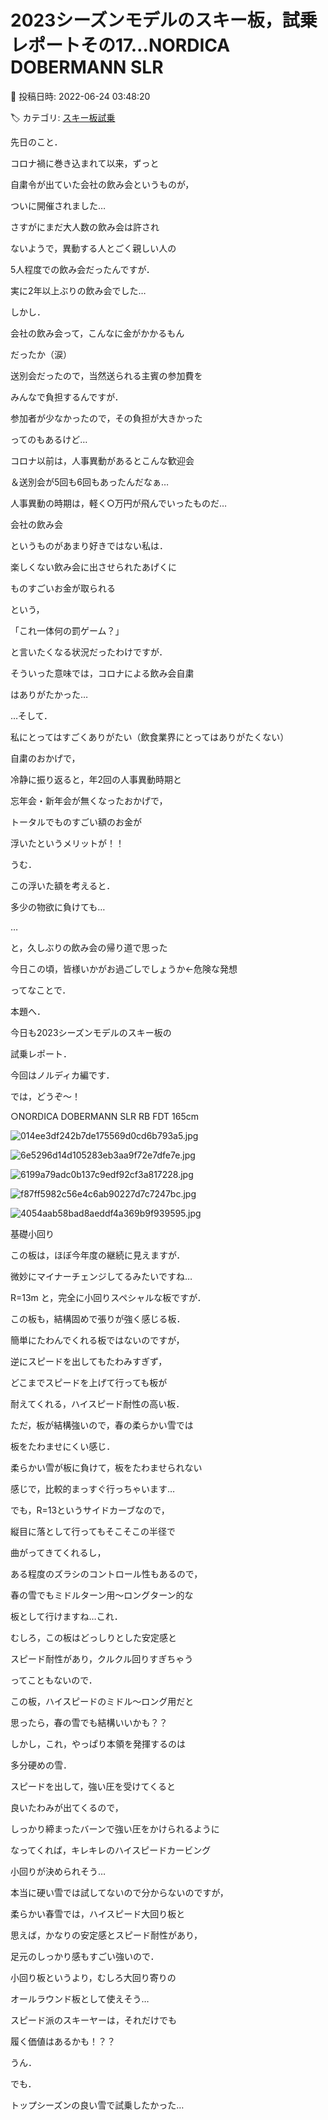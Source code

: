 # 2023シーズンモデルのスキー板，試乗レポートその17…NORDICA DOBERMANN SLR

📅 投稿日時: 2022-06-24 03:48:20

🏷️ カテゴリ: [スキー板試乗](c0bd8048615710cee890e403a36cc9a2b.md)

先日のこと．


コロナ禍に巻き込まれて以来，ずっと


自粛令が出ていた会社の飲み会というものが，


ついに開催されました…





さすがにまだ大人数の飲み会は許され


ないようで，異動する人とごく親しい人の


5人程度での飲み会だったんですが．


実に2年以上ぶりの飲み会でした…





しかし．


会社の飲み会って，こんなに金がかかるもん


だったか（涙）


送別会だったので，当然送られる主賓の参加費を


みんなで負担するんですが．


参加者が少なかったので，その負担が大きかった


ってのもあるけど…





コロナ以前は，人事異動があるとこんな歓迎会


＆送別会が5回も6回もあったんだなぁ…


人事異動の時期は，軽く○万円が飛んでいったものだ…





会社の飲み会


というものがあまり好きではない私は．


楽しくない飲み会に出させられたあげくに


ものすごいお金が取られる


という，


「これ一体何の罰ゲーム？」


と言いたくなる状況だったわけですが．





そういった意味では，コロナによる飲み会自粛


はありがたかった…





…そして．


私にとってはすごくありがたい（飲食業界にとってはありがたくない）


自粛のおかげで，


冷静に振り返ると，年2回の人事異動時期と


忘年会・新年会が無くなったおかげで，


トータルでものすごい額のお金が


浮いたというメリットが！！





うむ．


この浮いた額を考えると．


多少の物欲に負けても…


…


と，久しぶりの飲み会の帰り道で思った


今日この頃，皆様いかがお過ごしでしょうか←危険な発想





ってなことで．


本題へ．


今日も2023シーズンモデルのスキー板の


試乗レポート．


今回はノルディカ編です．


では，どうぞ～！[]()





○NORDICA DOBERMANN SLR RB FDT 165cm







![014ee3df242b7de175569d0cd6b793a5.jpg](images/014ee3df242b7de175569d0cd6b793a5.jpg)









![6e5296d14d105283eb3aa9f72e7dfe7e.jpg](images/6e5296d14d105283eb3aa9f72e7dfe7e.jpg)









![6199a79adc0b137c9edf92cf3a817228.jpg](images/6199a79adc0b137c9edf92cf3a817228.jpg)









![f87ff5982c56e4c6ab90227d7c7247bc.jpg](images/f87ff5982c56e4c6ab90227d7c7247bc.jpg)









![4054aab58bad8aeddf4a369b9f939595.jpg](images/4054aab58bad8aeddf4a369b9f939595.jpg)







基礎小回り





この板は，ほぼ今年度の継続に見えますが．


微妙にマイナーチェンジしてるみたいですね…





R=13m と，完全に小回りスペシャルな板ですが．


この板も，結構固めで張りが強く感じる板．


簡単にたわんでくれる板ではないのですが，


逆にスピードを出してもたわみすぎず，


どこまでスピードを上げて行っても板が


耐えてくれる，ハイスピード耐性の高い板．





ただ，板が結構強いので，春の柔らかい雪では


板をたわませにくい感じ．


柔らかい雪が板に負けて，板をたわませられない


感じで，比較的まっすぐ行っちゃいます…





でも，R=13というサイドカーブなので，


縦目に落として行ってもそこそこの半径で


曲がってきてくれるし，


ある程度のズラシのコントロール性もあるので，


春の雪でもミドルターン用～ロングターン的な


板として行けますね…これ．





むしろ，この板はどっしりとした安定感と


スピード耐性があり，クルクル回りすぎちゃう


ってこともないので．


この板，ハイスピードのミドル～ロング用だと


思ったら，春の雪でも結構いいかも？？





しかし，これ，やっぱり本領を発揮するのは


多分硬めの雪．


スピードを出して，強い圧を受けてくると


良いたわみが出てくるので，


しっかり締まったバーンで強い圧をかけられるように


なってくれば，キレキレのハイスピードカービング


小回りが決められそう…





本当に硬い雪では試してないので分からないのですが，


柔らかい春雪では，ハイスピード大回り板と


思えば，かなりの安定感とスピード耐性があり，


足元のしっかり感もすごい強いので．


小回り板というより，むしろ大回り寄りの


オールラウンド板として使えそう…


スピード派のスキーヤーは，それだけでも


履く価値はあるかも！？？





うん．


でも．


トップシーズンの良い雪で試乗したかった…
